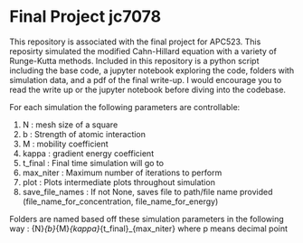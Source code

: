 # Final Project jc7078
This repository is associated with the final project for APC523. This reposirty simulated the modified 
Cahn-Hillard equation with a variety of Runge-Kutta methods. Included in this repository is a python script including the base code, a jupyter notebook exploring the code,
folders with simulation data, and a pdf of the final write-up. I would encourage you to read the write up or the jupyter notebook before diving into the codebase.

For each simulation the following parameters are controllable:
1. N : mesh size of a square
2. b : Strength of atomic interaction
3. M : mobility coefficient
4. kappa : gradient energy coefficient
5. t_final : Final time simulation will go to
6. max_niter : Maximum number of iterations to perform
7. plot : Plots intermediate plots throughout simulation
8. save_file_names : If not None, saves file to path/file name provided (file_name_for_concentration, file_name_for_energy)

Folders are named based off these simulation parameters in the following way : {N}_{b}_{M}_{kappa}_{t_final}_{max_niter} where p means decimal point
